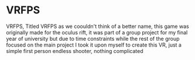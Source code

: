 # VRFPS
 
VRFPS, Titled VRFPS as we coouldn't think of a better name, this game was originally made for the oculus rift, it was part of a group project for my final year of university but due to time constraints while the rest of the group focused on the main project I took it upon myself to create this VR, just a simple first person endless shooter, nothing complicated
